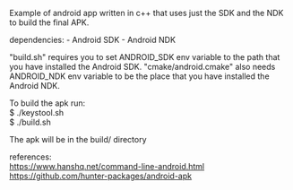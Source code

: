 Example of android app written in c++ that uses just the SDK and the NDK to build the final APK.

dependencies:
    - Android SDK
    - Android NDK

"build.sh" requires you to set ANDROID_SDK env variable to the path that you have installed the Android SDK. "cmake/android.cmake" also needs ANDROID_NDK env variable to be the place that you have installed the Android NDK.

To build the apk run:  
$ ./keystool.sh  
$ ./build.sh

The apk will be in the build/ directory

references:  
https://www.hanshq.net/command-line-android.html  
https://github.com/hunter-packages/android-apk